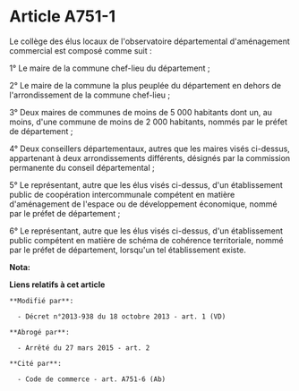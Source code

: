 # Article A751-1

Le collège des élus locaux de l'observatoire départemental d'aménagement commercial est composé comme suit : 

1° Le maire de la commune chef-lieu du département ; 

2° Le maire de la commune la plus peuplée du département en dehors de l'arrondissement de la commune chef-lieu ; 

3° Deux maires de communes de moins de 5 000 habitants dont un, au moins, d'une commune de moins de 2 000 habitants, nommés
par le préfet de département ; 

4° Deux conseillers départementaux, autres que les maires visés ci-dessus, appartenant à deux arrondissements différents,
désignés par la commission permanente du conseil départemental ; 

5° Le représentant, autre que les élus visés ci-dessus, d'un établissement public de coopération intercommunale compétent en
matière d'aménagement de l'espace ou de développement économique, nommé par le préfet de département ; 

6° Le représentant, autre que les élus visés ci-dessus, d'un établissement public compétent en matière de schéma de cohérence
territoriale, nommé par le préfet de département, lorsqu'un tel établissement existe.

**Nota:**



**Liens relatifs à cet article**

	**Modifié par**:

	  - Décret n°2013-938 du 18 octobre 2013 - art. 1 (VD)

	**Abrogé par**:

	  - Arrêté du 27 mars 2015 - art. 2

	**Cité par**:

	  - Code de commerce - art. A751-6 (Ab)
